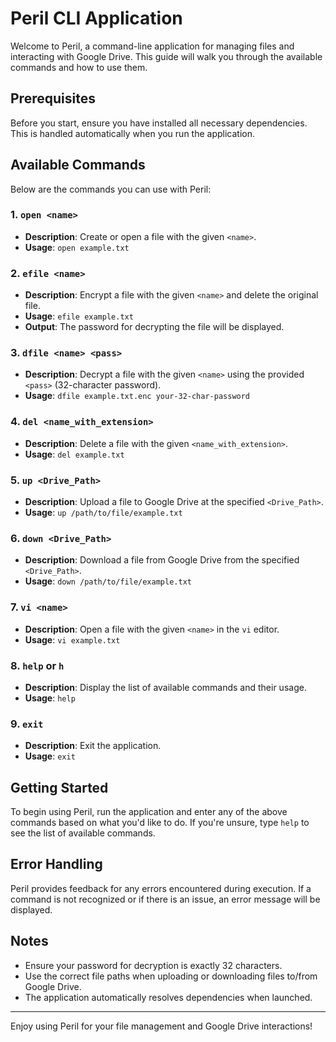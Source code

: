 # Peril CLI Application

Welcome to Peril, a command-line application for managing files and interacting with Google Drive. This guide will walk you through the available commands and how to use them.

## Prerequisites

Before you start, ensure you have installed all necessary dependencies. This is handled automatically when you run the application.

## Available Commands

Below are the commands you can use with Peril:

### 1. `open <name>`

- **Description**: Create or open a file with the given `<name>`.
- **Usage**: `open example.txt`

### 2. `efile <name>`

- **Description**: Encrypt a file with the given `<name>` and delete the original file.
- **Usage**: `efile example.txt`
- **Output**: The password for decrypting the file will be displayed.

### 3. `dfile <name> <pass>`

- **Description**: Decrypt a file with the given `<name>` using the provided `<pass>` (32-character password).
- **Usage**: `dfile example.txt.enc your-32-char-password`

### 4. `del <name_with_extension>`

- **Description**: Delete a file with the given `<name_with_extension>`.
- **Usage**: `del example.txt`

### 5. `up <Drive_Path>`

- **Description**: Upload a file to Google Drive at the specified `<Drive_Path>`.
- **Usage**: `up /path/to/file/example.txt`

### 6. `down <Drive_Path>`

- **Description**: Download a file from Google Drive from the specified `<Drive_Path>`.
- **Usage**: `down /path/to/file/example.txt`

### 7. `vi <name>`

- **Description**: Open a file with the given `<name>` in the `vi` editor.
- **Usage**: `vi example.txt`

### 8. `help` or `h`

- **Description**: Display the list of available commands and their usage.
- **Usage**: `help`

### 9. `exit`

- **Description**: Exit the application.
- **Usage**: `exit`

## Getting Started

To begin using Peril, run the application and enter any of the above commands based on what you'd like to do. If you're unsure, type `help` to see the list of available commands.

## Error Handling

Peril provides feedback for any errors encountered during execution. If a command is not recognized or if there is an issue, an error message will be displayed.

## Notes

- Ensure your password for decryption is exactly 32 characters.
- Use the correct file paths when uploading or downloading files to/from Google Drive.
- The application automatically resolves dependencies when launched.

---

Enjoy using Peril for your file management and Google Drive interactions!

